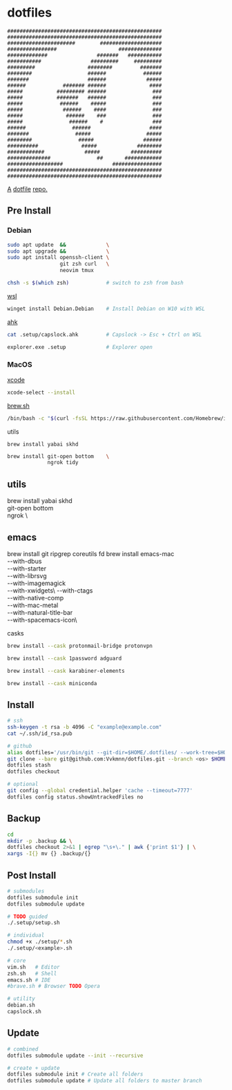 # dotfiles

```
##################################################
##################################################
######################        ####################
################                    ##############
#############                #######   ###########
###########                #########     #########
#########                 ########         #######
########                  ######            ######
#######                   ######             #####
######            ####### ######              ####
#####           ######### ######               ###
#####           #######   ######               ###
#####            ######    #####               ###
#####             ######    ####               ###
#####              ######    ###               ###
#####               ######    #                ###
######               ######                   ####
#######               #####                  #####
########               #####                ######
##########              #####             ########
############             #####          ##########
##############               ##       ############
##################                ################
##################################################
##################################################
```

[A](https://medium.com/@webprolific/getting-started-with-dotfiles-43c3602fd789) [dotfile](https://dotfiles.github.io) [repo](https://news.ycombinator.com/item?id=11070797)[.](https://www.atlassian.com/git/tutorials/dotfiles)

## Pre Install

### Debian

```sh
sudo apt update  &&             \
sudo apt upgrade &&             \
sudo apt install openssh-client \
                 git zsh curl   \
                 neovim tmux  
```

```sh
chsh -s $(which zsh)            # switch to zsh from bash
```

[wsl](https://learn.microsoft.com/en-us/windows/wsl/install)
```sh
winget install Debian.Debian    # Install Debian on W10 with WSL
```

[ahk](https://www.autohotkey.com/)
```sh
cat .setup/capslock.ahk         # Capslock -> Esc + Ctrl on WSL 
```
```sh
explorer.exe .setup             # Explorer open 
```

### MacOS

[xcode](https://developer.apple.com/xcode/resources/)
```sh
xcode-select --install
```

[brew.sh](https://brew.sh)
```sh
/bin/bash -c "$(curl -fsSL https://raw.githubusercontent.com/Homebrew/install/HEAD/install.sh)" 
```

utils
```
brew install yabai skhd         
```
```sh
brew install git-open bottom    \
             ngrok tidy 
```

## utils
brew install yabai skhd \
             git-open bottom \
             ngrok \

## emacs
brew install git ripgrep coreutils fd
brew install emacs-mac \
   --with-dbus\
   --with-starter\
   --with-librsvg\
   --with-imagemagick\
   --with-xwidgets\ 
   --with-ctags\
   --with-native-comp\
   --with-mac-metal\
   --with-natural-title-bar\
   --with-spacemacs-icon\

casks
```sh
brew install --cask protonmail-bridge protonvpn
```
```sh
brew install --cask 1password adguard
```
```sh
brew install --cask karabiner-elements          
```
```sh
brew install --cask miniconda
```

## Install

```sh
# ssh
ssh-keygen -t rsa -b 4096 -C "example@example.com"
cat ~/.ssh/id_rsa.pub

# github
alias dotfiles='/usr/bin/git --git-dir=$HOME/.dotfiles/ --work-tree=$HOME'
git clone --bare git@github.com:Vvkmnn/dotfiles.git --branch <os> $HOME/.dotfiles
dotfiles stash
dotfiles checkout

# optional
git config --global credential.helper 'cache --timeout=7777'
dotfiles config status.showUntrackedFiles no

```

## Backup

```sh
cd
mkdir -p .backup && \
dotfiles checkout 2>&1 | egrep "\s+\." | awk {'print $1'} | \
xargs -I{} mv {} .backup/{}
```

## Post Install

```sh
# submodules
dotfiles submodule init
dotfiles submodule update

# TODO guided
./.setup/setup.sh

# individual
chmod +x ./setup/*.sh
./.setup/<example>.sh

# core
vim.sh   # Editor
zsh.sh   # Shell
emacs.sh # IDE
#brave.sh # Browser TODO Opera

# utility
debian.sh
capslock.sh
```

## Update

```sh
# combined
dotfiles submodule update --init --recursive

# create + update
dotfiles submodule init # Create all folders 
dotfiles submodule update # Update all folders to master branch
```

